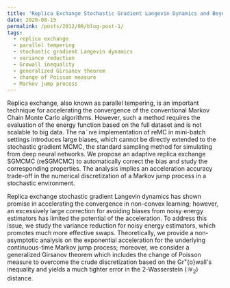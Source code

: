 ```yaml
---
title: 'Replica Exchange Stochastic Gradient Langevin Dynamics and Beyond'
date: 2020-08-15
permalink: /posts/2012/08/blog-post-1/
tags:
  - replica exchange
  - parallel tempering
  - stochastic gradient Langevin dynamics
  - variance reduction
  - Growall inequality
  - generalized Girsanov theorem
  - change of Poisson measure
  - Markov jump process
---
```



Replica exchange, also known as parallel tempering, is an important technique for accelerating the convergence of the conventional Markov Chain Monte Carlo
algorithms. However, such a method requires the evaluation of the energy function based on the full dataset and is not scalable to big data. The na¨ıve implementation of reMC in mini-batch settings introduces large biases, which cannot be directly extended to the stochastic gradient MCMC, the standard sampling method for simulating from deep neural networks. We propose an adaptive replica exchange SGMCMC (reSGMCMC) to automatically correct the bias and study the corresponding properties. The analysis implies an acceleration accuracy trade-off in the numerical discretization of a Markov jump process in a stochastic environment. 

Replica exchange stochastic gradient Langevin dynamics has shown promise in accelerating the convergence in non-convex learning; however, an excessively large correction for avoiding biases from noisy energy estimators has limited the potential of the acceleration. To address this issue, we study the variance reduction for noisy energy estimators, which promotes much more effective swaps. Theoretically, we provide a non-asymptotic analysis on the exponential acceleration for the underlying continuous-time Markov jump process; moreover, we consider a generalized Girsanov theorem which includes the change of Poisson measure to overcome the crude discretization based on the Gr\"{o}wall's inequality and yields a much tighter error in the 2-Wasserstein ($\mathcal{W}_2$) distance. 


